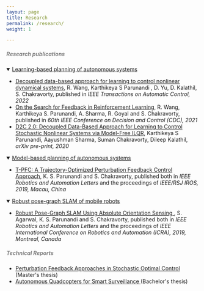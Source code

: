 ```yaml
---
layout: page
title: Research
permalink: /research/
weight: 1

---
```


<!-- This site is currently in progress. Check back later to see any interesting content! -->

##### <span style="color:Gray">**Research publications**</span>

<!-- <u><span style="color:Gray">**1) Learning-based planning of autonomous systems**</span></u> -->
<details open>
    <summary><u>Learning-based planning of autonomous systems</u></summary>
<ul>
    <li><span style="font-size: 14px;"> <u><a href="https://ieeexplore.ieee.org/abstract/document/9525194">Decoupled data-based approach for learning to control nonlinear dynamical systems</a></u>, R. Wang, <a> Karthikeya S Parunandi </a>, D. Yu, D. Kalathil, S. Chakravorty, published in <i>IEEE Transactions on Automatic Control, 2022</i></span></li>
    <li><span style="font-size: 14px;"><a href="https://ieeexplore.ieee.org/abstract/document/9683350">On the Search for Feedback in Reinforcement Learning</a>, 
    R. Wang, Karthikeya S. Parunandi, A. Sharma, R. Goyal and S. Chakravorty, published in <i>60th IEEE Conference on Decision and Control (CDC), 2021</i></span></li>
    <li><span style="font-size: 14px;"><a href="https://arxiv.org/abs/2002.07368">D2C 2.0: Decoupled Data-Based Approach for Learning to Control Stochastic Nonlinear Systems via Model-Free ILQR</a>, Karthikeya S Parunandi, Aayushman Sharma, Suman Chakravorty, Dileep Kalathil, <i>arXiv pre-print, 2020</i></span></li>
  </ul>
</details>


<details open>
    <summary><u>Model-based planning of autonomous systems</u></summary>
<ul>
    <li> <span style="font-size: 14px;"><a href="https://ieeexplore.ieee.org/abstract/document/8755450">T-PFC: A Trajectory-Optimized Perturbation Feedback Control Approach</a>, K. S. Parunandi and S. Chakravorty, published both in <i>IEEE Robotics and Automation Letters</i> and the proceedings of <i>IEEE/RSJ IROS, 2019, Macau, China</i></span>
    </li></ul>
</details>

<details open>
    <summary><u>Robust pose-graph SLAM of mobile robots</u></summary>
<ul>
    <li> <span style="font-size: 14px;"><a href="https://ieeexplore.ieee.org/abstract/document/8613891">Robust Pose-Graph SLAM Using Absolute Orientation Sensing
</a>, S. Agarwal, K. S. Parunandi and S. Chakravorty, published both in <i>IEEE Robotics and Automation Letters</i> and the proceedings of <i>IEEE International Conference on Robotics and Automation (ICRA), 2019, Montreal, Canada</i></span>
    </li></ul>
</details>

##### <span style="color:Gray">**Technical Reports**</span>

- <span style="font-size: 14px;"><a href="https://oaktrust.library.tamu.edu/handle/1969.1/188787">Perturbation Feedback Approaches in Stochastic Optimal Control</a> (Master's thesis)</span>
- <span style="font-size: 14px;"><a href="https://drive.google.com/file/d/1Jnqp-eM0OwPWy9ERNnRSMeXai4fCc4Wk/view"> Autonomous Quadcopters for Smart Surveillance </a> (Bachelor's thesis) </span>

